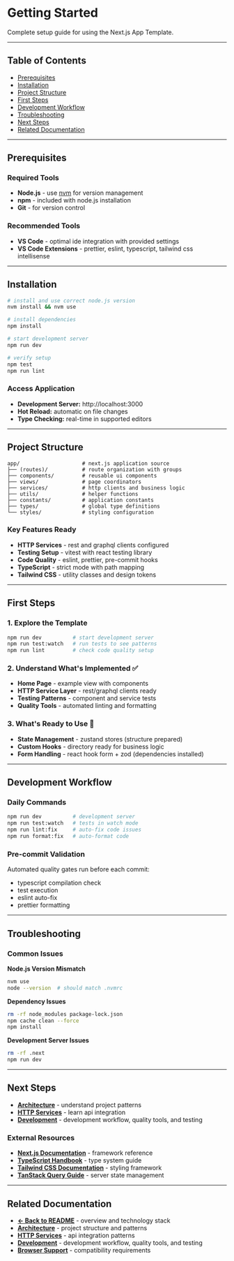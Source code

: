 # Getting Started

Complete setup guide for using the Next.js App Template.

---

## Table of Contents

- [Prerequisites](#prerequisites)
- [Installation](#installation)
- [Project Structure](#project-structure)
- [First Steps](#first-steps)
- [Development Workflow](#development-workflow)
- [Troubleshooting](#troubleshooting)
- [Next Steps](#next-steps)
- [Related Documentation](#related-documentation)

---

## Prerequisites

### Required Tools

- **Node.js** - use [nvm](https://github.com/nvm-sh/nvm) for version management
- **npm** - included with node.js installation
- **Git** - for version control

### Recommended Tools

- **VS Code** - optimal ide integration with provided settings
- **VS Code Extensions** - prettier, eslint, typescript, tailwind css intellisense

---

## Installation

```bash
# install and use correct node.js version
nvm install && nvm use

# install dependencies
npm install

# start development server
npm run dev

# verify setup
npm test
npm run lint
```

### Access Application

- **Development Server:** http://localhost:3000
- **Hot Reload:** automatic on file changes
- **Type Checking:** real-time in supported editors

---

## Project Structure

```
app/                    # next.js application source
├── (routes)/           # route organization with groups
├── components/         # reusable ui components
├── views/              # page coordinators
├── services/           # http clients and business logic
├── utils/              # helper functions
├── constants/          # application constants
├── types/              # global type definitions
└── styles/             # styling configuration
```

### Key Features Ready

- **HTTP Services** - rest and graphql clients configured
- **Testing Setup** - vitest with react testing library
- **Code Quality** - eslint, prettier, pre-commit hooks
- **TypeScript** - strict mode with path mapping
- **Tailwind CSS** - utility classes and design tokens

---

## First Steps

### 1. Explore the Template

```bash
npm run dev          # start development server
npm run test:watch   # run tests to see patterns
npm run lint         # check code quality setup
```

### 2. Understand What's Implemented ✅

- **Home Page** - example view with components
- **HTTP Service Layer** - rest/graphql clients ready
- **Testing Patterns** - component and service tests
- **Quality Tools** - automated linting and formatting

### 3. What's Ready to Use 🚀

- **State Management** - zustand stores (structure prepared)
- **Custom Hooks** - directory ready for business logic
- **Form Handling** - react hook form + zod (dependencies installed)

---

## Development Workflow

### Daily Commands

```bash
npm run dev          # development server
npm run test:watch   # tests in watch mode
npm run lint:fix     # auto-fix code issues
npm run format:fix   # auto-format code
```

### Pre-commit Validation

Automated quality gates run before each commit:

- typescript compilation check
- test execution
- eslint auto-fix
- prettier formatting

---

## Troubleshooting

### Common Issues

**Node.js Version Mismatch**

```bash
nvm use
node --version  # should match .nvmrc
```

**Dependency Issues**

```bash
rm -rf node_modules package-lock.json
npm cache clean --force
npm install
```

**Development Server Issues**

```bash
rm -rf .next
npm run dev
```

---

## Next Steps

- **[Architecture](architecture.md)** - understand project patterns
- **[HTTP Services](http-services.md)** - learn api integration
- **[Development](development.md)** - development workflow, quality tools, and testing

### External Resources

- **[Next.js Documentation](https://nextjs.org/docs)** - framework reference
- **[TypeScript Handbook](https://www.typescriptlang.org/docs/)** - type system guide
- **[Tailwind CSS Documentation](https://tailwindcss.com/docs)** - styling framework
- **[TanStack Query Guide](https://tanstack.com/query/latest)** - server state management

---

## Related Documentation

- **[← Back to README](../README.md)** - overview and technology stack
- **[Architecture](architecture.md)** - project structure and patterns
- **[HTTP Services](http-services.md)** - api integration patterns
- **[Development](development.md)** - development workflow, quality tools, and testing
- **[Browser Support](browser-support.md)** - compatibility requirements
